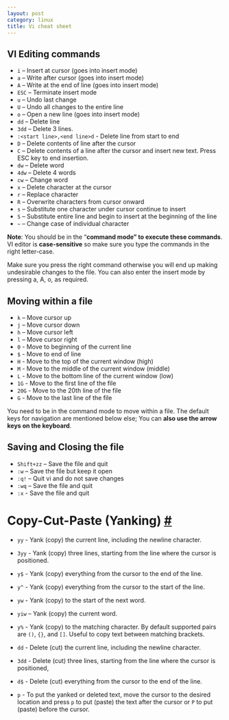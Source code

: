 ```yaml
---
layout: post
category: linux
title: Vi cheat sheet
---
```


## VI Editing commands

-   `i` – Insert at cursor (goes into insert mode)
-   `a` – Write after cursor (goes into insert mode)
-   `A` – Write at the end of line (goes into insert mode)
-   `ESC` – Terminate insert mode
-   `u` – Undo last change
-   `U` – Undo all changes to the entire line
-   `o` – Open a new line (goes into insert mode)
-   `dd` – Delete line
-   `3dd` – Delete 3 lines.
-   `:<start line>,<end line>d` - Delete line from start to end
-   `D` – Delete contents of line after the cursor
-   `C` – Delete contents of a line after the cursor and insert new text. Press ESC key to end insertion.
-   `dw` – Delete word
-   `4dw` – Delete 4 words
-   `cw` – Change word
-   `x` – Delete character at the cursor
-   `r` – Replace character
-   `R` – Overwrite characters from cursor onward
-   `s` – Substitute one character under cursor continue to insert
-   `S` – Substitute entire line and begin to insert at the beginning of the line
-   `~` – Change case of individual character

**Note**: You should be in the “**command mode” to execute these commands**. VI editor is **case-sensitive** so make sure you type the commands in the right letter-case.

Make sure you press the right command otherwise you will end up making undesirable changes to the file. You can also enter the insert mode by pressing a, A, o, as required.

## Moving within a file

-   `k` – Move cursor up
-   `j` – Move cursor down
-   `h` – Move cursor left
-   `l` – Move cursor right
-   `0` - Move to beginning of the current line
-   `$` - Move to end of line
-   `H` - Move to the top of the current window (high)
-   `M` - Move to the middle of the current window (middle)
-   `L` - Move to the bottom line of the current window (low)
-   `1G` - Move to the first line of the file
-   `20G` - Move to the 20th line of the file
-   `G` - Move to the last line of the file

You need to be in the command mode to move within a file. The default keys for navigation are mentioned below else; You can **also use the arrow keys on the keyboard**.

## Saving and Closing the file

-   `Shift+zz` – Save the file and quit
-   `:w` – Save the file but keep it open
-   `:q!` – Quit vi and do not save changes
-   `:wq` – Save the file and quit
-   `:x` - Save the file and quit

# Copy-Cut-Paste (Yanking) [#](https://linuxize.com/post/how-to-copy-cut-paste-in-vim//#copying-yanking)

-   `yy` - Yank (copy) the current line, including the newline character.
-   `3yy` - Yank (copy) three lines, starting from the line where the cursor is positioned.
-   `y$` - Yank (copy) everything from the cursor to the end of the line.
-   `y^` - Yank (copy) everything from the cursor to the start of the line.
-   `yw` - Yank (copy) to the start of the next word.
-   `yiw` – Yank (copy) the current word.
-   `y%` - Yank (copy) to the matching character. By default supported pairs are `()`, `{}`, and `[]`. Useful to copy text between matching brackets.

-   `dd` - Delete (cut) the current line, including the newline character.
-   `3dd` - Delete (cut) three lines, starting from the line where the cursor is positioned,
-   `d$` - Delete (cut) everything from the cursor to the end of the line.

-   `p` - To put the yanked or deleted text, move the cursor to the desired location and press `p` to put (paste) the text after the cursor or `P` to put (paste) before the cursor.
